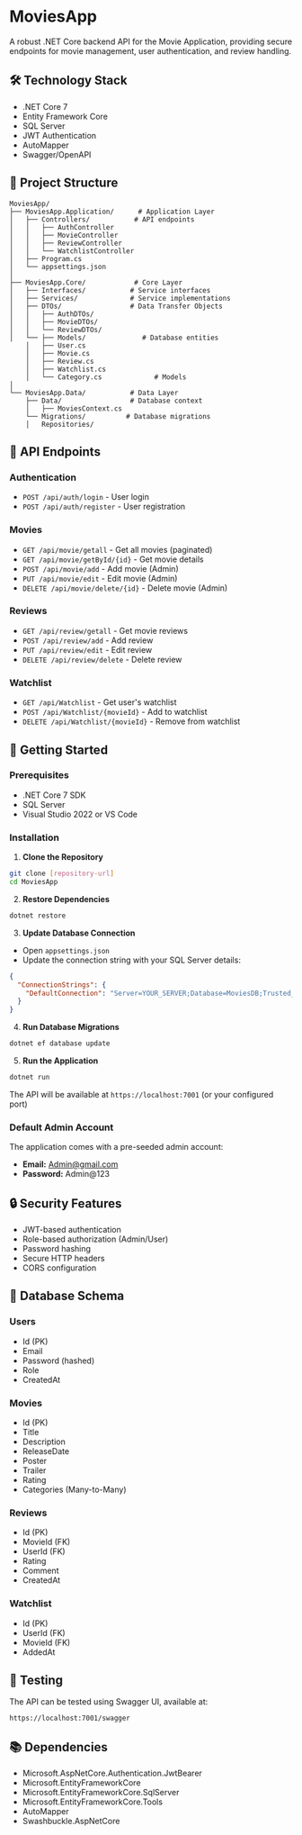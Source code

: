 # MoviesApp 

A robust .NET Core backend API for the Movie Application, providing secure endpoints for movie management, user authentication, and review handling.

## 🛠️ Technology Stack

- .NET Core 7
- Entity Framework Core
- SQL Server
- JWT Authentication
- AutoMapper
- Swagger/OpenAPI

## 📁 Project Structure

```
MoviesApp/
├── MoviesApp.Application/      # Application Layer
│   ├── Controllers/           # API endpoints
│   │   ├── AuthController
│   │   ├── MovieController
│   │   ├── ReviewController
│   │   └── WatchlistController
│   ├── Program.cs
│   └── appsettings.json
│
├── MoviesApp.Core/            # Core Layer
│   ├── Interfaces/           # Service interfaces
│   ├── Services/             # Service implementations
│   ├── DTOs/                 # Data Transfer Objects
│   │   ├── AuthDTOs/
│   │   ├── MovieDTOs/
│   │   └── ReviewDTOs/
│   └── ├── Models/              # Database entities
    │   ├── User.cs
    │   ├── Movie.cs
    │   ├── Review.cs
    │   ├── Watchlist.cs
    │   └── Category.cs             # Models
│
└── MoviesApp.Data/           # Data Layer
    ├── Data/                 # Database context
    │   ├── MoviesContext.cs
    └── Migrations/          # Database migrations
    │   Repositories/         

```

## 🔌 API Endpoints

### Authentication
- `POST /api/auth/login` - User login
- `POST /api/auth/register` - User registration

### Movies
- `GET /api/movie/getall` - Get all movies (paginated)
- `GET /api/movie/getById/{id}` - Get movie details
- `POST /api/movie/add` - Add movie (Admin)
- `PUT /api/movie/edit` - Edit movie (Admin)
- `DELETE /api/movie/delete/{id}` - Delete movie (Admin)

### Reviews
- `GET /api/review/getall` - Get movie reviews
- `POST /api/review/add` - Add review
- `PUT /api/review/edit` - Edit review
- `DELETE /api/review/delete` - Delete review

### Watchlist
- `GET /api/Watchlist` - Get user's watchlist
- `POST /api/Watchlist/{movieId}` - Add to watchlist
- `DELETE /api/Watchlist/{movieId}` - Remove from watchlist

## 🚀 Getting Started

### Prerequisites
- .NET Core 7 SDK
- SQL Server
- Visual Studio 2022 or VS Code

### Installation

1. **Clone the Repository**
```bash
git clone [repository-url]
cd MoviesApp
```

2. **Restore Dependencies**
```bash
dotnet restore
```

3. **Update Database Connection**
- Open `appsettings.json`
- Update the connection string with your SQL Server details:
```json
{
  "ConnectionStrings": {
    "DefaultConnection": "Server=YOUR_SERVER;Database=MoviesDB;Trusted_Connection=True;"
  }
}
```

4. **Run Database Migrations**
```bash
dotnet ef database update
```

5. **Run the Application**
```bash
dotnet run
```

The API will be available at `https://localhost:7001` (or your configured port)

### Default Admin Account
The application comes with a pre-seeded admin account:
- **Email:** Admin@gmail.com
- **Password:** Admin@123

## 🔒 Security Features

- JWT-based authentication
- Role-based authorization (Admin/User)
- Password hashing
- Secure HTTP headers
- CORS configuration

## 📝 Database Schema

### Users
- Id (PK)
- Email
- Password (hashed)
- Role
- CreatedAt

### Movies
- Id (PK)
- Title
- Description
- ReleaseDate
- Poster
- Trailer
- Rating
- Categories (Many-to-Many)

### Reviews
- Id (PK)
- MovieId (FK)
- UserId (FK)
- Rating
- Comment
- CreatedAt

### Watchlist
- Id (PK)
- UserId (FK)
- MovieId (FK)
- AddedAt

## 🧪 Testing

The API can be tested using Swagger UI, available at:
```
https://localhost:7001/swagger
```

## 📚 Dependencies

- Microsoft.AspNetCore.Authentication.JwtBearer
- Microsoft.EntityFrameworkCore
- Microsoft.EntityFrameworkCore.SqlServer
- Microsoft.EntityFrameworkCore.Tools
- AutoMapper
- Swashbuckle.AspNetCore
